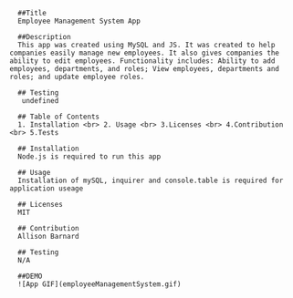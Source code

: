 

      ##Title 
      Employee Management System App
      
      ##Description 
      This app was created using MySQL and JS. It was created to help companies easily manage new employees. It also gives companies the ability to edit employees. Functionality includes: Ability to add employees, departments, and roles; View employees, departments and roles; and update employee roles. 

      ## Testing
       undefined

      ## Table of Contents 
      1. Installation <br> 2. Usage <br> 3.Licenses <br> 4.Contribution <br> 5.Tests

      ## Installation
      Node.js is required to run this app      

      ## Usage 
      Installation of mySQL, inquirer and console.table is required for application useage

      ## Licenses 
      MIT

      ## Contribution 
      Allison Barnard

      ## Testing 
      N/A
      
      ##DEMO
      ![App GIF](employeeManagementSystem.gif)
